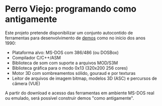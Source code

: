 # Perro Viejo: programando como antigamente
Este projeto pretende disponibilizar um conjunto autocontido de ferramentas para desenvolvimento de [demos](https://en.wikipedia.org/wiki/Demoscene) como no início dos anos 1990:

* Plataforma alvo: MS-DOS com 386/486 (ou DOSBox)
* Compilador C/C++/ASM
* Biblioteca de som com suporte a arquivos MOD/S3M
* Biblioteca gráfica para o modo 0x13 (320x200 256 cores)
* Motor 3D com sombreamentos sólido, gouraud e por texturas
* Leitor de arquivos de imagem bitmap, modelos 3D (ASC) e percursos de câmera (VUE)

A partir do download e acesso das ferramentas em ambiente MS-DOS real ou emulado, será possível construir demos "como antigamente".

